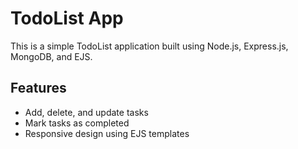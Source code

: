 # TodoList App

This is a simple TodoList application built using Node.js, Express.js, MongoDB, and EJS.

## Features

- Add, delete, and update tasks
- Mark tasks as completed
- Responsive design using EJS templates
